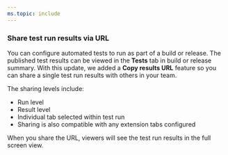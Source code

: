 ```yaml
---
ms.topic: include
---
```


### Share test run results via URL

You can configure automated tests to run as part of a build or release. The published test results can be viewed in the **Tests** tab in build or release summary. With this update, we added a **Copy results URL** feature so you can share a single test run results with others in your team.

The sharing levels include:

* Run level
* Result level
* Individual tab selected within test run
* Sharing is also compatible with any extension tabs configured

When you share the URL, viewers will see the test run results in the full screen view.
